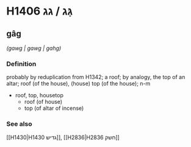 # H1406 גָּג / גג

## gâg

_(gawg | ɡawɡ | ɡahɡ)_

### Definition

probably by reduplication from H1342; a roof; by analogy, the top of an altar; roof (of the house), (house) top (of the house); n-m

- roof, top, housetop
  - roof (of house)
  - top (of altar of incense)

### See also

[[H1430|H1430 גדיש]], [[H2836|H2836 חשק]]
